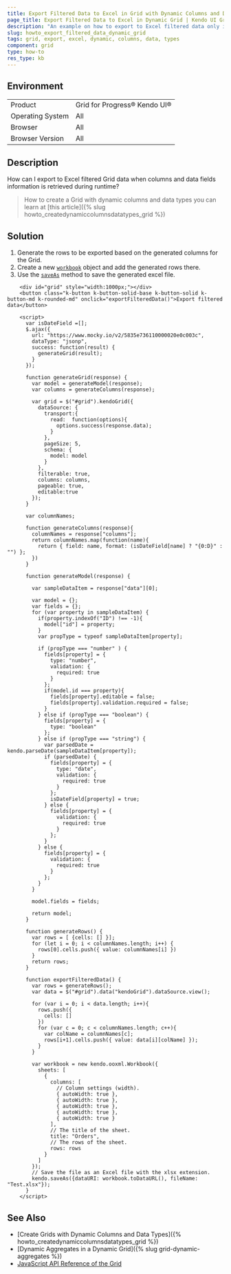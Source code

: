 ```yaml
---
title: Export Filtered Data to Excel in Grid with Dynamic Columns and Data Types
page_title: Export Filtered Data to Excel in Dynamic Grid | Kendo UI Grid for jQuery
description: "An example on how to export to Excel filtered data only in a Kendo UI jQuery Grid with column and data fields information which is retrieved during runtime."
slug: howto_export_filtered_data_dynamic_grid
tags: grid, export, excel, dynamic, columns, data, types
component: grid
type: how-to
res_type: kb
---
```


## Environment

<table>
 <tr>
  <td>Product</td>
  <td>Grid for Progress® Kendo UI®</td>
 </tr>
 <tr>
  <td>Operating System</td>
  <td>All</td>
 </tr>
 <tr>
  <td>Browser</td>
  <td>All</td>
 </tr>
 <tr>
  <td>Browser Version</td>
  <td>All</td>
 </tr>
</table>

## Description

How can I export to Excel filtered Grid data when columns and data fields information is retrieved during runtime?

> How to create a Grid with dynamic columns and data types you can learn at [this article]({% slug howto_createdynamiccolumnsdatatypes_grid %})

## Solution

1. Generate the rows to be exported based on the generated columns for the Grid.
2. Create a new [`workbook`](/api/javascript/ooxml/workbook) object and add the generated rows there.
3. Use the [`saveAs`](/api/javascript/kendo/methods/saveas) method to save the generated excel file.

```dojo
    <div id="grid" style="width:1000px;"></div>
    <button class="k-button k-button-solid-base k-button-solid k-button-md k-rounded-md" onclick="exportFilteredData()">Export filtered data</button>

    <script>
      var isDateField =[];
      $.ajax({
        url: "https://www.mocky.io/v2/5835e736110000020e0c003c",
        dataType: "jsonp",
        success: function(result) {
          generateGrid(result);
        }
      });

      function generateGrid(response) {
        var model = generateModel(response);
        var columns = generateColumns(response);

        var grid = $("#grid").kendoGrid({
          dataSource: {
            transport:{
              read:  function(options){
                options.success(response.data);
              }
            },
            pageSize: 5,
            schema: {
              model: model
            }
          },
          filterable: true,
          columns: columns,
          pageable: true,
          editable:true
        });
      }

      var columnNames;

      function generateColumns(response){
        columnNames = response["columns"];
        return columnNames.map(function(name){
          return { field: name, format: (isDateField[name] ? "{0:D}" : "") };
        })
      }

      function generateModel(response) {

        var sampleDataItem = response["data"][0];

        var model = {};
        var fields = {};
        for (var property in sampleDataItem) {
          if(property.indexOf("ID") !== -1){
            model["id"] = property;
          }
          var propType = typeof sampleDataItem[property];

          if (propType === "number" ) {
            fields[property] = {
              type: "number",
              validation: {
                required: true
              }
            };
            if(model.id === property){
              fields[property].editable = false;
              fields[property].validation.required = false;
            }
          } else if (propType === "boolean") {
            fields[property] = {
              type: "boolean"
            };
          } else if (propType === "string") {
            var parsedDate = kendo.parseDate(sampleDataItem[property]);
            if (parsedDate) {
              fields[property] = {
                type: "date",
                validation: {
                  required: true
                }
              };
              isDateField[property] = true;
            } else {
              fields[property] = {
                validation: {
                  required: true
                }
              };
            }
          } else {
            fields[property] = {
              validation: {
                required: true
              }
            };
          }
        }

        model.fields = fields;

        return model;
      }

      function generateRows() {
        var rows = [ {cells: [] }];
        for (let i = 0; i < columnNames.length; i++) {
          rows[0].cells.push({ value: columnNames[i] })
        }
        return rows;
      }

      function exportFilteredData() {
        var rows = generateRows();
        var data = $("#grid").data("kendoGrid").dataSource.view();

        for (var i = 0; i < data.length; i++){
          rows.push({
            cells: []
          })
          for (var c = 0; c < columnNames.length; c++){
            var colName = columnNames[c];
            rows[i+1].cells.push({ value: data[i][colName] });
          }
        }

        var workbook = new kendo.ooxml.Workbook({
          sheets: [
            {
              columns: [
                // Column settings (width).
                { autoWidth: true },
                { autoWidth: true },
                { autoWidth: true },
                { autoWidth: true },
                { autoWidth: true }
              ],
              // The title of the sheet.
              title: "Orders",
              // The rows of the sheet.
              rows: rows
            }
          ]
        });
        // Save the file as an Excel file with the xlsx extension.
        kendo.saveAs({dataURI: workbook.toDataURL(), fileName: "Test.xlsx"});
      }
    </script>
```

## See Also

* [Create Grids with Dynamic Columns and Data Types]({% howto_createdynamiccolumnsdatatypes_grid %})
* [Dynamic Aggregates in a Dynamic Grid]({% slug grid-dynamic-aggregates %})
* [JavaScript API Reference of the Grid](/api/javascript/ui/grid)
